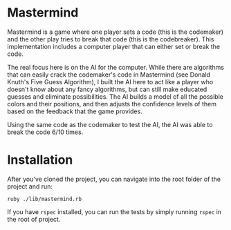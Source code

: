 # Mastermind
Mastermind is a game where one player sets a code (this is the codemaker) and the other play tries to break that code (this is the codebreaker). This implementation includes a computer player that can either set or break the code.

The real focus here is on the AI for the computer. While there are algorithms that can easily crack the codemaker's code in Mastermind (see Donald Knuth's Five Guess Algorithm), I built the AI here to act like a player who doesn't know about any fancy algorithms, but can still make educated guesses and eliminate possibilities. The AI builds a model of all the possible colors and their positions, and then adjusts the confidence levels of them based on the feedback that the game provides.

Using the same code as the codemaker to test the AI, the AI was able to break the code 6/10 times.

# Installation
After you've cloned the project, you can navigate into the root folder of the project and run:

```ruby ./lib/mastermind.rb```

If you have `rspec` installed, you can run the tests by simply running `rspec` in the root of project.